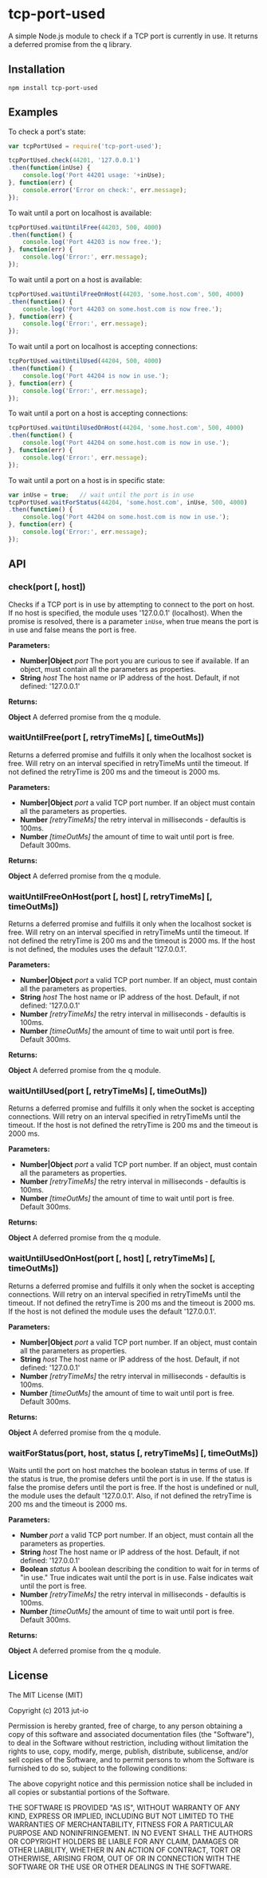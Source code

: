 tcp-port-used
=============

A simple Node.js module to check if a TCP port is currently in use. It returns a
deferred promise from the q library.

## Installation

    npm install tcp-port-used

## Examples
To check a port's state:

```js
var tcpPortUsed = require('tcp-port-used');

tcpPortUsed.check(44201, '127.0.0.1')
.then(function(inUse) {
    console.log('Port 44201 usage: '+inUse);
}, function(err) {
    console.error('Error on check:', err.message);
});
```

To wait until a port on localhost is available:

```js
tcpPortUsed.waitUntilFree(44203, 500, 4000)
.then(function() {
    console.log('Port 44203 is now free.');
}, function(err) {
    console.log('Error:', err.message);
});
```

To wait until a port on a host is available:

```js
tcpPortUsed.waitUntilFreeOnHost(44203, 'some.host.com', 500, 4000)
.then(function() {
    console.log('Port 44203 on some.host.com is now free.');
}, function(err) {
    console.log('Error:', err.message);
});
```

To wait until a port on localhost is accepting connections:

```js
tcpPortUsed.waitUntilUsed(44204, 500, 4000)
.then(function() {
    console.log('Port 44204 is now in use.');
}, function(err) {
    console.log('Error:', err.message);
});
```

To wait until a port on a host is accepting connections:

```js
tcpPortUsed.waitUntilUsedOnHost(44204, 'some.host.com', 500, 4000)
.then(function() {
    console.log('Port 44204 on some.host.com is now in use.');
}, function(err) {
    console.log('Error:', err.message);
});
```

To wait until a port on a host is in specific state:

```js
var inUse = true;   // wait until the port is in use
tcpPortUsed.waitForStatus(44204, 'some.host.com', inUse, 500, 4000)
.then(function() {
    console.log('Port 44204 on some.host.com is now in use.');
}, function(err) {
    console.log('Error:', err.message);
});
```


## API

### check(port [, host])
Checks if a TCP port is in use by attempting to connect to the port on host.
If no host is specified, the module uses '127.0.0.1' (localhost). When the
promise is resolved, there is a parameter `inUse`, when true means the port is
in use and false means the port is free.

**Parameters:**

* **Number|Object** *port* The port you are curious to see if available. If an
  object, must contain all the parameters as properties.
* **String** *host* The host name or IP address of the host. Default, if not defined: '127.0.0.1'

**Returns:**

**Object** A deferred promise from the q module.

### waitUntilFree(port [, retryTimeMs] [, timeOutMs])
Returns a deferred promise and fulfills it only when the localhost socket is
free.  Will retry on an interval specified in retryTimeMs until the timeout. If
not defined the retryTime is 200 ms and the timeout is 2000 ms.

**Parameters:**

* **Number|Object** *port* a valid TCP port number. If an object must contain
  all the parameters as properties.
* **Number** *[retryTimeMs]* the retry interval in milliseconds - defaultis is 100ms.
* **Number** *[timeOutMs]* the amount of time to wait until port is free. Default 300ms.

**Returns:**

**Object** A deferred promise from the q module.


### waitUntilFreeOnHost(port [, host] [, retryTimeMs] [, timeOutMs])
Returns a deferred promise and fulfills it only when the localhost socket is
free.  Will retry on an interval specified in retryTimeMs until the timeout. If
not defined the retryTime is 200 ms and the timeout is 2000 ms. If the host is
not defined, the modules uses the default '127.0.0.1'.

**Parameters:**

* **Number|Object** *port* a valid TCP port number. If an object, must contain
  all the parameters as properties.
* **String** *host* The host name or IP address of the host. Default, if not defined: '127.0.0.1'
* **Number** *[retryTimeMs]* the retry interval in milliseconds - defaultis is 100ms.
* **Number** *[timeOutMs]* the amount of time to wait until port is free. Default 300ms.

**Returns:**

**Object** A deferred promise from the q module.

### waitUntilUsed(port [, retryTimeMs] [, timeOutMs])
Returns a deferred promise and fulfills it only when the socket is accepting
connections. Will retry on an interval specified in retryTimeMs until the
timeout. If the host is not defined the retryTime is 200 ms and the timeout is
2000 ms.

**Parameters:**

* **Number|Object** *port* a valid TCP port number. If an object, must contain
  all the parameters as properties.
* **Number** *[retryTimeMs]* the retry interval in milliseconds - defaultis is 100ms.
* **Number** *[timeOutMs]* the amount of time to wait until port is free. Default 300ms.

**Returns:**

**Object** A deferred promise from the q module.

### waitUntilUsedOnHost(port [, host] [, retryTimeMs] [, timeOutMs])
Returns a deferred promise and fulfills it only when the socket is accepting
connections. Will retry on an interval specified in retryTimeMs until the
timeout. If not defined the retryTime is 200 ms and the timeout is 2000 ms.
If the host is not defined the module uses the default '127.0.0.1'.

**Parameters:**

* **Number|Object** *port* a valid TCP port number. If an object, must contain
  all the parameters as properties.
* **String** *host* The host name or IP address of the host. Default, if not defined: '127.0.0.1'
* **Number** *[retryTimeMs]* the retry interval in milliseconds - defaultis is 100ms.
* **Number** *[timeOutMs]* the amount of time to wait until port is free. Default 300ms.

**Returns:**

**Object** A deferred promise from the q module.

### waitForStatus(port, host, status [, retryTimeMs] [, timeOutMs])
Waits until the port on host matches the boolean status in terms of use. If the
status is true, the promise defers until the port is in use. If the status is
false the promise defers until the port is free. If the host is undefined or
null, the module uses the default '127.0.0.1'. Also, if not defined the
retryTime is 200 ms and the timeout is 2000 ms.

**Parameters:**

* **Number** *port* a valid TCP port number. If an object, must contain all the
  parameters as properties.
* **String** *host* The host name or IP address of the host. Default, if not defined: '127.0.0.1'
* **Boolean** *status* A boolean describing the condition to wait for in terms of "in use." True indicates wait until the port is in use. False indicates wait until the port is free.
* **Number** *[retryTimeMs]* the retry interval in milliseconds - defaultis is 100ms.
* **Number** *[timeOutMs]* the amount of time to wait until port is free. Default 300ms.

**Returns:**

**Object** A deferred promise from the q module.

## License

The MIT License (MIT)

Copyright (c) 2013 jut-io

Permission is hereby granted, free of charge, to any person obtaining a copy of
this software and associated documentation files (the "Software"), to deal in
the Software without restriction, including without limitation the rights to
use, copy, modify, merge, publish, distribute, sublicense, and/or sell copies of
the Software, and to permit persons to whom the Software is furnished to do so,
subject to the following conditions:

The above copyright notice and this permission notice shall be included in all
copies or substantial portions of the Software.

THE SOFTWARE IS PROVIDED "AS IS", WITHOUT WARRANTY OF ANY KIND, EXPRESS OR
IMPLIED, INCLUDING BUT NOT LIMITED TO THE WARRANTIES OF MERCHANTABILITY, FITNESS
FOR A PARTICULAR PURPOSE AND NONINFRINGEMENT. IN NO EVENT SHALL THE AUTHORS OR
COPYRIGHT HOLDERS BE LIABLE FOR ANY CLAIM, DAMAGES OR OTHER LIABILITY, WHETHER
IN AN ACTION OF CONTRACT, TORT OR OTHERWISE, ARISING FROM, OUT OF OR IN
CONNECTION WITH THE SOFTWARE OR THE USE OR OTHER DEALINGS IN THE SOFTWARE.

